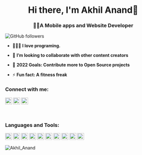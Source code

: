 <h1 align="center"> Hi there, I'm Akhil Anand👋</h1>
<h3 align="center">🙋‍♂️A Mobile apps and Website Developer</h3>

![GitHub followers](https://img.shields.io/github/followers/akhilannd?style=social)


- 🙋🏻‍♂️ **I love programing.**

- 👯 **I’m looking to collaborate with other content creators**
- 🥅 **2022 Goals: Contribute more to Open Source projects**
- ⚡ **Fun fact: A fitness freak**


### Connect with me:

<a href="https://www.instagram.com/the__winger/" target="blank"><img src="https://cdn.jsdelivr.net/npm/simple-icons@3.0.1/icons/instagram.svg" alt="Akhil Anand" height="22" width="22" /></a>
<a href="https://www.facebook.com/akhil.anand.921025/" target="blank"><img src="https://cdn.jsdelivr.net/npm/simple-icons@3.0.1/icons/facebook.svg" alt="Akhil Anand" height="22" width="22" /></a>
<a href="https://www.linkedin.com/in/akhilanand26/" target="blank"><img src="https://cdn.jsdelivr.net/npm/simple-icons@3.0.1/icons/linkedin.svg" alt="Akhil Anand" height="22" width="22" /></a>

<!-- <a href="https://twitter.com/AKHILAN97502735" target="blank"><img src="https://cdn.jsdelivr.net/npm/simple-icons@3.0.1/icons/twitter.svg" alt="Akhil Anand" height="22" width="22" /></a> -->


<br />

### Languages and Tools:

<p align="left"><img src="https://www.vectorlogo.zone/logos/dartlang/dartlang-icon.svg" alt="dart" width="22" height="22"/>
 <img src="https://devicons.github.io/devicon/devicon.git/icons/django/django-original.svg" alt="django" width="22" height="22"/>



 <img src="https://www.vectorlogo.zone/logos/firebase/firebase-icon.svg" alt="firebase" width="22" height="22"/>



  <img src="https://www.vectorlogo.zone/logos/flutterio/flutterio-icon.svg" alt="flutter" width="22" height="22"/>

   <img src="https://www.vectorlogo.zone/logos/git-scm/git-scm-icon.svg" alt="git" width="22" height="22"/>

   <img src="https://devicons.github.io/devicon/devicon.git/icons/linux/linux-original.svg" alt="linux" width="22" height="22"/>
   <img src="https://devicons.github.io/devicon/devicon.git/icons/django/django-original.svg" alt="django" width="22" height="22"/>
    <img src="https://devicons.github.io/devicon/devicon.git/icons/mysql/mysql-original-wordmark.svg" alt="mysql" width="22" height="22"/>
     <img src="https://devicons.github.io/devicon/devicon.git/icons/python/python-original.svg" alt="python" width="22" height="22"/>
      <img src="https://devicons.github.io/devicon/devicon.git/icons/swift/swift-original-wordmark.svg" alt="swift" width="22" height="22"/></p>

<p><img align="left" src="https://github-readme-stats.vercel.app/api/top-langs/?username=akhilannd&layout=compact&hide=html" alt="Akhil_Anand" /></p>
